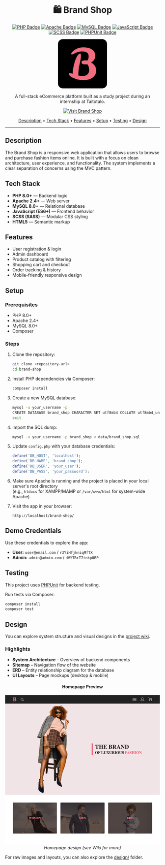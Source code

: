 <h1 align="center">🛍️ Brand Shop</h1>

<div align="center">
  <p align="center">
    <a href="https://www.php.net/"><img src="https://img.shields.io/badge/PHP-8.0+-blue?logo=php" alt="PHP Badge"></a>
    <a href="https://httpd.apache.org/"><img src="https://img.shields.io/badge/Apache-2.4+-red?logo=apache" alt="Apache Badge"></a>
    <a href="https://www.mysql.com/"><img src="https://img.shields.io/badge/MySQL-8.0+-blue?logo=mysql" alt="MySQL Badge"></a>
    <a href="https://developer.mozilla.org/en-US/docs/Web/JavaScript"><img src="https://img.shields.io/badge/JavaScript-ES6+-yellow?logo=javascript" alt="JavaScript Badge"></a>
    <a href="https://sass-lang.com/"><img src="https://img.shields.io/badge/SCSS-CSS%20Preprocessor-pink?logo=sass" alt="SCSS Badge"></a>
    <a href="https://jestjs.io/"><img src="https://img.shields.io/badge/Testing-PHPUnit-yellow?logo=testinglibrary" alt="PHPUnit Badge"></a>
  </p>

  <a href="https://brandshop.fun">
    <img src="public/img/favicon/apple-touch-icon.png" alt="Brand Shop logo" height="160">
  </a>

  <p>
    A full-stack eCommerce platform built as a study project during an internship at Taitotalo.
  </p>

  <p align="center">
    <a href="https://brandshop.fun">
      <img src="https://img.shields.io/badge/🌐%20Visit-Brand%20Shop-blue?style=flat" alt="Visit Brand Shop" width="160">
    </a>
  </p>
  <a href="#description">Description</a> •
  <a href="#tech-stack">Tech Stack</a> •
  <a href="#features">Features</a> •
  <a href="#setup">Setup</a> •
  <a href="#testing">Testing</a> •
  <a href="#design">Design</a>
</div>

---

## Description

The Brand Shop is a responsive web application that allows users to browse and purchase fashion items online. It is built with a focus on clean architecture, user experience, and functionality. The system implements a clear separation of concerns using the MVC pattern.

## Tech Stack

- **PHP 8.0+** — Backend logic
- **Apache 2.4+** — Web server
- **MySQL 8.0+** — Relational database
- **JavaScript (ES6+)** — Frontend behavior
- **SCSS (SASS)** — Modular CSS styling
- **HTML5** — Semantic markup

## Features

- User registration & login
- Admin dashboard
- Product catalog with filtering
- Shopping cart and checkout
- Order tracking & history
- Mobile-friendly responsive design

## Setup

### Prerequisites

- PHP 8.0+
- Apache 2.4+
- MySQL 8.0+
- Composer

### Steps

1. Clone the repository:

   ```bash
   git clone <repository-url>
   cd brand-shop
   ```

2. Install PHP dependencies via Composer:

   ```bash
   composer install
   ```

3. Create a new MySQL database:

   ```bash
   mysql -u your_username -p
   CREATE DATABASE brand_shop CHARACTER SET utf8mb4 COLLATE utf8mb4_unicode_ci;
   exit
   ```

4. Import the SQL dump:

   ```bash
   mysql -u your_username -p brand_shop < data/brand_shop.sql
   ```

5. Update `config.php` with your database credentials:

   ```php
   define('DB_HOST', 'localhost');
   define('DB_NAME', 'brand_shop');
   define('DB_USER', 'your_user');
   define('DB_PASS', 'your_password');
   ```

6. Make sure Apache is running and the project is placed in your local server's root directory  
   (e.g., `htdocs` for XAMPP/MAMP or `/var/www/html` for system-wide Apache).

7. Visit the app in your browser:

   ```
   http://localhost/brand-shop/
   ```

## Demo Credentials

Use these credentials to explore the app:

- **User:** `user@email.com` / `r3YiHfjkniqMfTX`
- **Admin:** `admin@admin.com` / `dVYTRrT7tnkp8BP`

## Testing

This project uses [PHPUnit](https://phpunit.de/) for backend testing.

Run tests via Composer:

```bash
composer install
composer test
```

## Design

You can explore system structure and visual designs in the [project wiki](https://github.com/alexelcodes/brand-shop/wiki).

### Highlights

- **System Architecture** – Overview of backend components
- **Sitemap** – Navigation flow of the website
- **ERD** – Entity relationship diagram for the database
- **UI Layouts** – Page mockups (desktop & mobile)

<h4 align="center">Homepage Preview</h4>

<p align="center">
  <img src="design/home.png" alt="Homepage preview" />
  <br />
  <em>Homepage design (see Wiki for more)</em>
</p>

For raw images and layouts, you can also explore the [design/](design/) folder.
